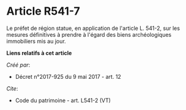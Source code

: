 # Article R541-7

Le préfet de région statue, en application de l'article L. 541-2, sur les mesures définitives à prendre à l'égard des biens
archéologiques immobiliers mis au jour.

**Liens relatifs à cet article**

_Créé par_:

  - Décret n°2017-925 du 9 mai 2017 - art. 12

_Cite_:

  - Code du patrimoine - art. L541-2 (VT)
